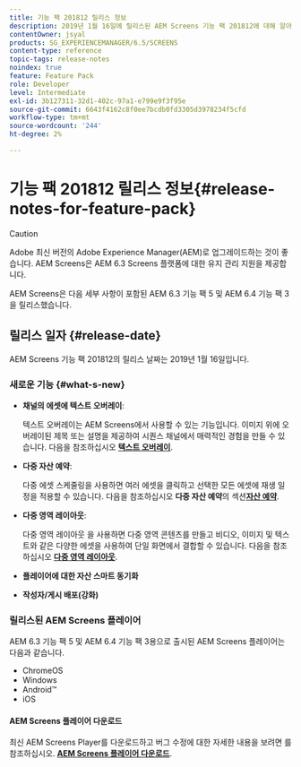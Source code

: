 ```yaml
---
title: 기능 팩 201812 릴리스 정보
description: 2019년 1월 16일에 릴리스된 AEM Screens 기능 팩 201812에 대해 알아보십시오.
contentOwner: jsyal
products: SG_EXPERIENCEMANAGER/6.5/SCREENS
content-type: reference
topic-tags: release-notes
noindex: true
feature: Feature Pack
role: Developer
level: Intermediate
exl-id: 3b127311-32d1-402c-97a1-e799e9f3f95e
source-git-commit: 6643f4162c8f0ee7bcdb0fd3305d3978234f5cfd
workflow-type: tm+mt
source-wordcount: '244'
ht-degree: 2%

---
```


# 기능 팩 201812 릴리스 정보{#release-notes-for-feature-pack}

>[!CAUTION]
>
>Adobe 최신 버전의 Adobe Experience Manager(AEM)로 업그레이드하는 것이 좋습니다. AEM Screens은 AEM 6.3 Screens 플랫폼에 대한 유지 관리 지원을 제공합니다.

AEM Screens은 다음 세부 사항이 포함된 AEM 6.3 기능 팩 5 및 AEM 6.4 기능 팩 3을 릴리스했습니다.

## 릴리스 일자 {#release-date}

AEM Screens 기능 팩 201812의 릴리스 날짜는 2019년 1월 16일입니다.

### 새로운 기능 {#what-s-new}

* **채널의 에셋에 텍스트 오버레이**:

  텍스트 오버레이는 AEM Screens에서 사용할 수 있는 기능입니다. 이미지 위에 오버레이된 제목 또는 설명을 제공하여 시퀀스 채널에서 매력적인 경험을 만들 수 있습니다. 다음을 참조하십시오 [**텍스트 오버레이**](text-overlay.md).

* **다중 자산 예약**:

  다중 에셋 스케줄링을 사용하면 여러 에셋을 클릭하고 선택한 모든 에셋에 재생 일정을 적용할 수 있습니다. 다음을 참조하십시오 **다중 자산 예약**&#x200B;의 섹션&#x200B;**[자산 예약](asset-level-scheduling.md)**.

* **다중 영역 레이아웃**:

  다중 영역 레이아웃 을 사용하면 다중 영역 콘텐츠를 만들고 비디오, 이미지 및 텍스트와 같은 다양한 에셋을 사용하여 단일 화면에서 결합할 수 있습니다. 다음을 참조하십시오 **[다중 영역 레이아웃](multi-zone-layout-aem-screens.md)**.

* **플레이어에 대한 자산 스마트 동기화**
* **작성자/게시 배포(강화)**

### 릴리스된 AEM Screens 플레이어

AEM 6.3 기능 팩 5 및 AEM 6.4 기능 팩 3용으로 출시된 AEM Screens 플레이어는 다음과 같습니다.

* ChromeOS
* Windows
* Android™
* iOS

#### AEM Screens 플레이어 다운로드

최신 AEM Screens Player를 다운로드하고 버그 수정에 대한 자세한 내용을 보려면 를 참조하십시오. [**AEM Screens 플레이어 다운로드**](https://download.macromedia.com/screens/).
